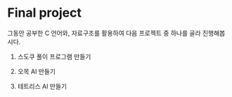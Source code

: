 # Final project

그동안 공부한 C 언어와, 자료구조를 활용하여 다음 프로젝트 중 하나를 골라 진행해봅시다.

1. 스도쿠 풀이 프로그램 만들기

2. 오목 AI 만들기

3. 테트리스 AI 만들기
